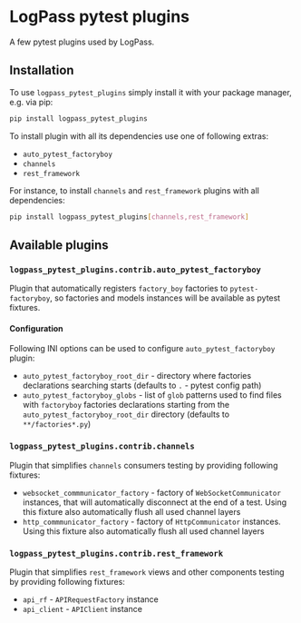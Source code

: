 # LogPass pytest plugins

A few pytest plugins used by LogPass.

## Installation

To use `logpass_pytest_plugins` simply install it with your package manager,
e.g. via pip:

```bash
pip install logpass_pytest_plugins
```

To install plugin with all its dependencies use one of following extras:

+ `auto_pytest_factoryboy`
+ `channels`
+ `rest_framework`

For instance, to install `channels` and `rest_framework` plugins with all
dependencies:

```bash
pip install logpass_pytest_plugins[channels,rest_framework]
```

## Available plugins

### `logpass_pytest_plugins.contrib.auto_pytest_factoryboy`

Plugin that automatically registers `factory_boy` factories to
`pytest-factoryboy`, so factories and models instances will be available
as pytest fixtures.

#### Configuration

Following INI options can be used to configure `auto_pytest_factoryboy` plugin:

+ `auto_pytest_factoryboy_root_dir` - directory where factories declarations
  searching starts (defaults to `.` - pytest config path)
+ `auto_pytest_factoryboy_globs` - list of `glob` patterns used to find files
  with `factoryboy` factories declarations starting from the
  `auto_pytest_factoryboy_root_dir` directory (defaults to `**/factories*.py`)

### `logpass_pytest_plugins.contrib.channels`

Plugin that simplifies `channels` consumers testing by providing following
fixtures:

+ `websocket_commmunicator_factory` - factory of `WebSocketCommunicator`
  instances, that will automatically disconnect at the end of a test.
  Using this fixture also automatically flush all used channel layers
+ `http_commmunicator_factory` - factory of `HttpCommunicator`
  instances. Using this fixture also automatically flush all used
  channel layers

### `logpass_pytest_plugins.contrib.rest_framework`

Plugin that simplifies `rest_framework` views and other components testing
by providing following fixtures:

+ `api_rf` - `APIRequestFactory` instance
+ `api_client` - `APIClient` instance
